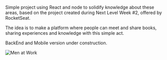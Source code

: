 Simple project using React and node to solidify knowledge about these areas, based on the project created during Next Level Week #2, offered by RocketSeat.

The idea is to make a platform where people can meet and share books, sharing experiences and knowledge with this simple act.

BackEnd and Mobile version under construction.

![Men at Work](https://fanart.tv/fanart/music/395cc503-63b5-4a0b-a20a-604e3fcacea2/hdmusiclogo/men-at-work-5a687fdbd97b2.png)
